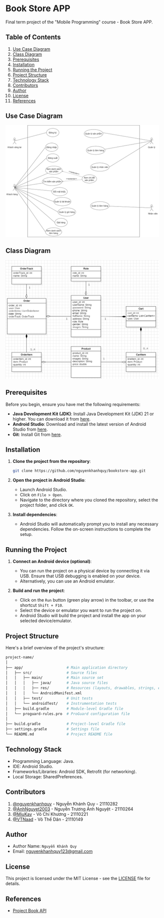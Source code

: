 # Book Store APP

Final term project of the "Mobile Programming" course - Book Store APP.

## Table of Contents

1. [Use Case Diagram](#use-case-diagram)
1. [Class Diagram](#class-diagram)
1. [Prerequisites](#prerequisites)
1. [Installation](#installation)
1. [Running the Project](#running-the-project)
1. [Project Structure](#project-structure)
1. [Technology Stack](#technology-stack)
1. [Contributors](#contributors)
1. [Author](#author)
1. [License](#license)
1. [References](#references)

## Use Case Diagram

![Use Case Diagram](./assets/usecase_diagram.jpg)

## Class Diagram

![Class Diagram](./assets/class_diagram.jpg)

## Prerequisites

Before you begin, ensure you have met the following requirements:

- **Java Development Kit (JDK)**: Install Java Development Kit (JDK) 21 or higher. You can download it from [here](https://www.oracle.com/java/technologies/javase-downloads.html).
- **Android Studio**: Download and install the latest version of Android Studio from [here](https://developer.android.com/studio).
- **Git**: Install Git from [here](https://git-scm.com/).

## Installation

1. **Clone the project from the repository**:

    ```sh
    git clone https://github.com/nguyenkhanhquy/bookstore-app.git
    ```

1. **Open the project in Android Studio**:

    - Launch Android Studio.
    - Click on `File > Open`.
    - Navigate to the directory where you cloned the repository, select the project folder, and click `OK`.

1. **Install dependencies**:

    - Android Studio will automatically prompt you to install any necessary dependencies. Follow the on-screen instructions to complete the setup.

## Running the Project

1. **Connect an Android device (optional)**:

    - You can run the project on a physical device by connecting it via USB. Ensure that USB debugging is enabled on your device.
    - Alternatively, you can use an Android emulator.

1. **Build and run the project**:

    - Click on the `Run` button (green play arrow) in the toolbar, or use the shortcut `Shift + F10`.
    - Select the device or emulator you want to run the project on.
    - Android Studio will build the project and install the app on your selected device/emulator.

## Project Structure

Here's a brief overview of the project's structure:

```sh
project-name/
│
├── app/                    # Main application directory
│   ├── src/                # Source files
│   │   ├── main/           # Main source set
│   │   │   ├── java/       # Java source files
│   │   │   ├── res/        # Resources (layouts, drawables, strings, etc.)
│   │   │   └── AndroidManifest.xml
│   │   ├── test/           # Unit tests
│   │   └── androidTest/    # Instrumentation tests
│   ├── build.gradle        # Module-level Gradle file
│   └── proguard-rules.pro  # ProGuard configuration file
│
├── build.gradle            # Project-level Gradle file
├── settings.gradle         # Settings file
└── README.md               # Project README file
```

## Technology Stack

- Programming Language: Java.
- IDE: Android Studio.
- Frameworks/Libraries: Android SDK, Retrofit (for networking).
- Local Storage: SharedPreferences.

## Contributors

1. [@nguyenkhanhquy](https://github.com/nguyenkhanhquy) - Nguyễn Khánh Quy - 21110282
1. [@AnhNguyet2003](https://github.com/AnhNguyet2003) - Nguyễn Trương Ánh Nguyệt - 21110264
1. [@MiuKay](https://github.com/MiuKay) - Võ Chí Khương - 21110221
1. [@VTNaad](https://github.com/VTNaad) - Võ Thế Dân - 21110149

## Author

- Author Name: `Nguyễn Khánh Quy`
- Email: <nguyenkhanhquy123@gmail.com>

## License

This project is licensed under the MIT License - see the [LICENSE](https://github.com/nguyenkhanhquy/bookstore-app/blob/main/LICENSE) file for details.

## References

- [Project Book API](https://github.com/nguyenkhanhquy/bookstore-api)
